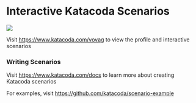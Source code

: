 # Interactive Katacoda Scenarios

[![](http://shields.katacoda.com/katacoda/vovag/count.svg)](https://www.katacoda.com/vovag "Get your profile on Katacoda.com")

Visit https://www.katacoda.com/vovag to view the profile and interactive scenarios

### Writing Scenarios
Visit https://www.katacoda.com/docs to learn more about creating Katacoda scenarios

For examples, visit https://github.com/katacoda/scenario-example
